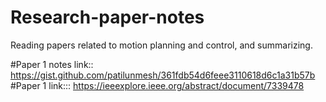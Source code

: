 # Research-paper-notes
Reading papers related to motion planning and control,  and summarizing.

#Paper 1 notes link::
https://gist.github.com/patilunmesh/361fdb54d6feee3110618d6c1a31b57b
#Paper 1 link:::
https://ieeexplore.ieee.org/abstract/document/7339478
